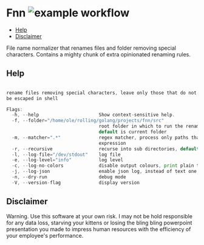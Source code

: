 # Fnn ![example workflow](https://github.com/triole/fnn/actions/workflows/build.yaml/badge.svg)

<!-- toc -->

- [Help](#help)
- [Disclaimer](#disclaimer)

<!-- /toc -->

File name normalizer that renames files and folder removing special characters. Contains a mighty chunk of extra opinionated renaming rules.

## Help

```go mdox-exec="r -h"

rename files removing special characters, leave only those that do not need to
be escaped in shell

Flags:
  -h, --help                      Show context-sensitive help.
  -f, --folder="/home/ole/rolling/golang/projects/fnn/src"
                                  root folder in which to run the renamer,
                                  default is current folder
  -m, --matcher=".*"              regex matcher, process only paths that fit the
                                  expression
  -r, --recursive                 recurse into sub directories, default is none
  -l, --log-file="/dev/stdout"    log file
  -e, --log-level="info"          log level
  -c, --log-no-colors             disable output colours, print plain text
  -j, --log-json                  enable json log, instead of text one
  -n, --dry-run                   debug mode
  -V, --version-flag              display version
```

## Disclaimer

Warning. Use this software at your own risk. I may not be hold responsible for any data loss, starving your kittens or losing the bling bling powerpoint presentation you made to impress human resources with the efficiency of your employee's performance.
